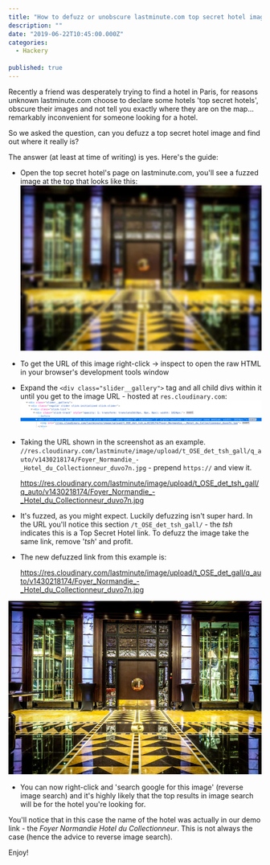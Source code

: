 ```yaml
---
title: "How to defuzz or unobscure lastminute.com top secret hotel images"
description: ""
date: "2019-06-22T10:45:00.000Z"
categories: 
  - Hackery

published: true
---
```


Recently a friend was desperately trying to find a hotel in Paris, for reasons unknown lastminute.com choose to declare some hotels 'top secret hotels', obscure their images and not tell you exactly where they are on the map... remarkably inconvenient for someone looking for a hotel.

So we asked the question, can you defuzz a top secret hotel image and find out where it really is?

The answer (at least at time of writing) is yes. Here's the guide:

  - Open the top secret hotel's page on lastminute.com, you'll see a fuzzed image at the top that looks like this: ![Fuzzed lastminute image](./lastminute-fuzzed.jpg)
  
  - To get the URL of this image right-click -> inspect to open the raw HTML in your browser's development tools window
  
  - Expand the `<div class="slider__gallery">` tag and all child divs within it until you get to the image URL - hosted at `res.cloudinary.com`:
  ![HTML to show image url](./lastminute-html-for-fuzzed.png)
  
  - Taking the URL shown in the screenshot as an example. `//res.cloudinary.com/lastminute/image/upload/t_OSE_det_tsh_gall/q_auto/v1430218174/Foyer_Normandie_-_Hotel_du_Collectionneur_duvo7n.jpg` - prepend `https://` and view it. 
  
     https://res.cloudinary.com/lastminute/image/upload/t_OSE_det_tsh_gall/q_auto/v1430218174/Foyer_Normandie_-_Hotel_du_Collectionneur_duvo7n.jpg
  
  - It's fuzzed, as you might expect. Luckily defuzzing isn't super hard. In the URL you'll notice this section `/t_OSE_det_tsh_gall/` - the _tsh_ indicates this is a Top Secret Hotel link. To defuzz the image take the same link, remove '_tsh_' and profit. 
  
  - The new defuzzed link from this example is: 
  
     https://res.cloudinary.com/lastminute/image/upload/t_OSE_det_gall/q_auto/v1430218174/Foyer_Normandie_-_Hotel_du_Collectionneur_duvo7n.jpg
  
  ![Defuzzed lastminute image](./lastminute-defuzzed.jpg)
  
  - You can now right-click and 'search google for this image' (reverse image search) and it's highly likely that the top results in image search will be for the hotel you're looking for.
  
You'll notice that in this case the name of the hotel was actually in our demo link - the _Foyer Normandie Hotel du Collectionneur_. This is not always the case (hence the advice to reverse image search).

Enjoy!